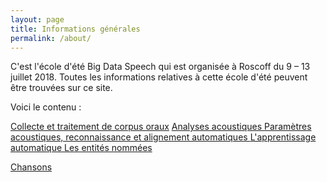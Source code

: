 ```yaml
---
layout: page
title: Informations générales
permalink: /about/
---
```


C'est l'école d'été Big Data Speech qui est organisée à Roscoff du 9 – 13 juillet 2018. 
Toutes les informations relatives à cette école d'été peuvent être trouvées sur ce site. 

Voici le contenu :

[Collecte et traitement de corpus oraux](https://bigdataspeech.github.io/Corpus/)
[Analyses acoustiques ](https://bigdataspeech.github.io/Praat/)
[Paramètres acoustiques, reconnaissance et alignement automatiques ](https://bigdataspeech.github.io/Align/)
[L'apprentissage automatique ](https://bigdataspeech.github.io/Learn/)
[Les entités nommées](https://bigdataspeech.github.io/EN/)


[Chansons](https://bigdataspeech.github.io/Sing/)
